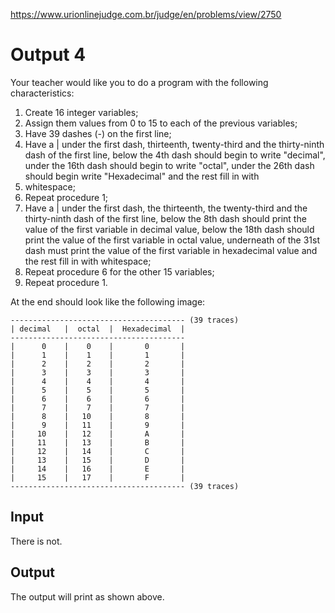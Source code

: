 https://www.urionlinejudge.com.br/judge/en/problems/view/2750

# Output 4

Your teacher would like you to do a program with the following characteristics:

1. Create 16 integer variables;
1. Assign them values ​​from 0 to 15 to each of the previous variables;
1. Have 39 dashes (-) on the first line;
1. Have a | under the first dash, thirteenth, twenty-third and the
   thirty-ninth dash of the first line, below the 4th dash should begin to
   write "decimal", under the 16th dash should begin to write "octal", under
   the 26th dash should begin write "Hexadecimal" and the rest fill in with
1. whitespace;
1. Repeat procedure 1;
1. Have a | under the first dash, the thirteenth, the twenty-third and the
   thirty-ninth dash of the first line, below the 8th dash should print the
   value of the first variable in decimal value, below the 18th dash should
   print the value of the first variable in octal value, underneath of the
   31st dash must print the value of the first variable in hexadecimal value
   and the rest fill in with whitespace;
1. Repeat procedure 6 for the other 15 variables;
1. Repeat procedure 1.

At the end should look like the following image:

    --------------------------------------- (39 traces)
    | decimal   |  octal  |  Hexadecimal  |
    ---------------------------------------
    |      0    |    0    |       0       |
    |      1    |    1    |       1       |
    |      2    |    2    |       2       |
    |      3    |    3    |       3       |
    |      4    |    4    |       4       |
    |      5    |    5    |       5       |
    |      6    |    6    |       6       |
    |      7    |    7    |       7       |
    |      8    |   10    |       8       |
    |      9    |   11    |       9       |
    |     10    |   12    |       A       |
    |     11    |   13    |       B       |
    |     12    |   14    |       C       |
    |     13    |   15    |       D       |
    |     14    |   16    |       E       |
    |     15    |   17    |       F       |
    --------------------------------------- (39 traces)

## Input

There is not.

## Output

The output will print as shown above.
